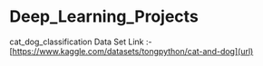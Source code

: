 # Deep_Learning_Projects

cat_dog_classification  Data Set Link :- [https://www.kaggle.com/datasets/tongpython/cat-and-dog](url)
 
